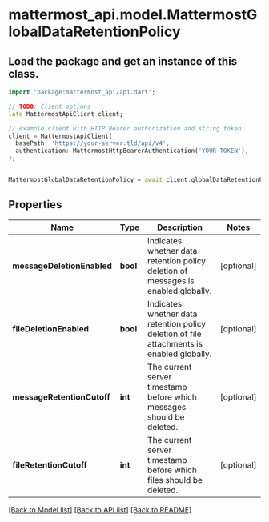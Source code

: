 # mattermost_api.model.MattermostGlobalDataRetentionPolicy

## Load the package and get an instance of this class.
```dart
import 'package:mattermost_api/api.dart';

// TODO: Client options
late MattermostApiClient client;

// example client with HTTP Bearer authorization and string token:
client = MattermostApiClient(
  basePath: 'https://your-server.tld/api/v4',
  authentication: MattermostHttpBearerAuthentication('YOUR TOKEN'),
);


MattermostGlobalDataRetentionPolicy = await client.globalDataRetentionPolicy.FUNCTION_THAT_RETURNS_THIS_CLASS();

```

## Properties
Name | Type | Description | Notes
------------ | ------------- | ------------- | -------------
**messageDeletionEnabled** | **bool** | Indicates whether data retention policy deletion of messages is enabled globally. | [optional] 
**fileDeletionEnabled** | **bool** | Indicates whether data retention policy deletion of file attachments is enabled globally. | [optional] 
**messageRetentionCutoff** | **int** | The current server timestamp before which messages should be deleted. | [optional] 
**fileRetentionCutoff** | **int** | The current server timestamp before which files should be deleted. | [optional] 

[[Back to Model list]](../GENERATED_README.md#documentation-for-models) [[Back to API list]](../GENERATED_README.md#documentation-for-api-endpoints) [[Back to README]](../GENERATED_README.md)


